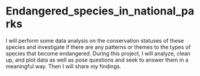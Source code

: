 # Endangered_species_in_national_parks
I will perform some data analysis on the conservation statuses of these species and investigate if there are any patterns or themes to the types of species that become endangered. During this project, I will analyze, clean up, and plot data as well as pose questions and seek to answer them in a meaningful way. Then I will share my findings.
